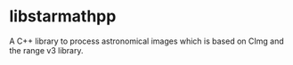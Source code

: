 # libstarmathpp
A C++ library to process astronomical images which is based on CImg and the range v3 library.
